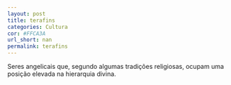 ```yaml
---
layout: post
title: terafins
categories: Cultura
cor: #FFCA3A
url_short: nan
permalink: terafins
---
```

Seres angelicais que, segundo algumas tradições religiosas, ocupam uma posição elevada na hierarquia divina.
